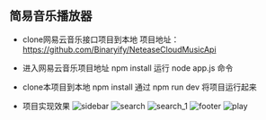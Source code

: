 ## 简易音乐播放器

- clone网易云音乐接口项目到本地
  项目地址：https://github.com/Binaryify/NeteaseCloudMusicApi

- 进入网易云音乐项目地址
  npm install
  运行 node app.js 命令

- clone本项目到本地
  npm install
  通过 npm run dev 将项目运行起来

- 项目实现效果
  ![sidebar](/img-readme/sidebar.jpg)
  ![search](/img-readme/search.jpg)
  ![search_1](/img-readme/search_1.jpg)
  ![footer](/img-readme/footer.jpg)
  ![play](/img-readme/play.jpg)